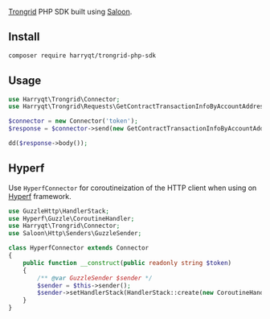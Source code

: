[Trongrid](https://www.trongrid.io) PHP SDK built using [Saloon](https://github.com/saloonphp/saloon).

## Install

```sh
composer require harryqt/trongrid-php-sdk
```

## Usage

```php
use Harryqt\Trongrid\Connector;
use Harryqt\Trongrid\Requests\GetContractTransactionInfoByAccountAddressRequest;

$connector = new Connector('token');
$response = $connector->send(new GetContractTransactionInfoByAccountAddressRequest);

dd($response->body());
```

## Hyperf

Use `HyperfConnector` for coroutineization of the HTTP client when using on [Hyperf](https://github.com/hyperf/hyperf) framework.

```php
use GuzzleHttp\HandlerStack;
use Hyperf\Guzzle\CoroutineHandler;
use Harryqt\Trongrid\Connector;
use Saloon\Http\Senders\GuzzleSender;

class HyperfConnector extends Connector
{
    public function __construct(public readonly string $token)
    {
        /** @var GuzzleSender $sender */
        $sender = $this->sender();
        $sender->setHandlerStack(HandlerStack::create(new CoroutineHandler()));
    }
}
```
